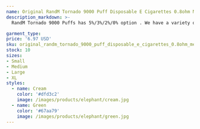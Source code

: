 ```yaml
---
name: Original RandM Tornado 9000 Puff Disposable E Cigarettes 0.8ohm Mesh Coil 18ml Pod Battery Rechargeable Electronic Cigs Puff 9K 0% 2% 3% 5% Vape Pen
description_markdown: >-
  RandM Tornado 9000 Puffs has 5%/3%/2%/0% option . We have a variety of flavors, please choose the content and flavor you need in the specification, you can leave a message on the order or chat with us. Please Note:The packing is a box of 10 pieces.and If you don't choose the flavor, we will mix the HOT flavors and ship it to you,If you have any questions, please contact us, thank you. Easy online shopping , we use air cargo usually 10-14 days arrived no tax ship way. Big vapor OEM ODM welcomed please contact us when you want Upgraded better experience. Independent tank makes it leakproof. It is easier to carry around. Cotton coil.syi

garment_type:
price: '6.97 USD'
sku: original_randm_tornado_9000_puff_disposable_e_cigarettes_0.8ohm_mesh_coil_18ml_pod_battery_rechargeable_electronic_cigs_puff_9k_0%_2%_3%_5%_vape_pen
stock: 10
sizes:
- Small
- Medium
- Large
- XL
styles:
  - name: Cream
    color: '#dfd3c2'
    image: /images/products/elephant/cream.jpg
  - name: Green
    color: '#67aa79'
    image: /images/products/elephant/green.jpg
---
```

